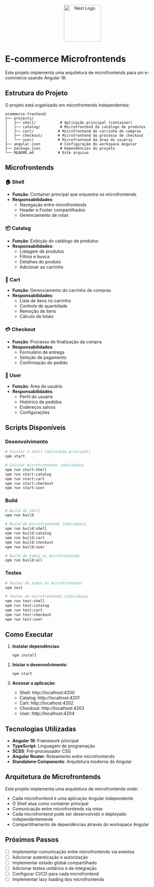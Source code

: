 <p align="center">
  <a href="http://nestjs.com/" target="blank"><img src="https://ik.imagekit.io/Victorliradev/github/angular-logo_ma3uN7TuE.png?updatedAt=1752626403736" width="120" alt="Nest Logo" /></a>
</p>

# E-commerce Microfrontends

Este projeto implementa uma arquitetura de microfrontends para um e-commerce usando Angular 18.

## Estrutura do Projeto

O projeto está organizado em microfrontends independentes:

```
ecommerce-frontend/
├── projects/
│   ├── shell/           # Aplicação principal (container)
│   ├── catalog/         # Microfrontend do catálogo de produtos
│   ├── cart/           # Microfrontend do carrinho de compras
│   ├── checkout/       # Microfrontend do processo de checkout
│   └── user/           # Microfrontend da área do usuário
├── angular.json         # Configuração do workspace Angular
├── package.json         # Dependências do projeto
└── README.md           # Este arquivo
```

## Microfrontends

### 🏠 Shell
- **Função**: Container principal que orquestra os microfrontends
- **Responsabilidades**: 
  - Navegação entre microfrontends
  - Header e Footer compartilhados
  - Gerenciamento de rotas

### 📦 Catalog
- **Função**: Exibição do catálogo de produtos
- **Responsabilidades**:
  - Listagem de produtos
  - Filtros e busca
  - Detalhes do produto
  - Adicionar ao carrinho

### 🛒 Cart
- **Função**: Gerenciamento do carrinho de compras
- **Responsabilidades**:
  - Lista de itens no carrinho
  - Controle de quantidade
  - Remoção de itens
  - Cálculo de totais

### 💳 Checkout
- **Função**: Processo de finalização da compra
- **Responsabilidades**:
  - Formulário de entrega
  - Seleção de pagamento
  - Confirmação do pedido

### 👤 User
- **Função**: Área do usuário
- **Responsabilidades**:
  - Perfil do usuário
  - Histórico de pedidos
  - Endereços salvos
  - Configurações

## Scripts Disponíveis

### Desenvolvimento
```bash
# Iniciar o shell (aplicação principal)
npm start

# Iniciar microfrontends individuais
npm run start:shell
npm run start:catalog
npm run start:cart
npm run start:checkout
npm run start:user
```

### Build
```bash
# Build do shell
npm run build

# Build de microfrontends individuais
npm run build:shell
npm run build:catalog
npm run build:cart
npm run build:checkout
npm run build:user

# Build de todos os microfrontends
npm run build:all
```

### Testes
```bash
# Testes de todos os microfrontends
npm test

# Testes de microfrontends individuais
npm run test:shell
npm run test:catalog
npm run test:cart
npm run test:checkout
npm run test:user
```

## Como Executar

1. **Instalar dependências**:
   ```bash
   npm install
   ```

2. **Iniciar o desenvolvimento**:
   ```bash
   npm start
   ```

3. **Acessar a aplicação**:
   - Shell: http://localhost:4200
   - Catalog: http://localhost:4201
   - Cart: http://localhost:4202
   - Checkout: http://localhost:4203
   - User: http://localhost:4204

## Tecnologias Utilizadas

- **Angular 18**: Framework principal
- **TypeScript**: Linguagem de programação
- **SCSS**: Pré-processador CSS
- **Angular Router**: Roteamento entre microfrontends
- **Standalone Components**: Arquitetura moderna do Angular

## Arquitetura de Microfrontends

Este projeto implementa uma arquitetura de microfrontends onde:

- Cada microfrontend é uma aplicação Angular independente
- O Shell atua como container principal
- Comunicação entre microfrontends via rotas
- Cada microfrontend pode ser desenvolvido e deployado independentemente
- Compartilhamento de dependências através do workspace Angular

## Próximos Passos

- [ ] Implementar comunicação entre microfrontends via eventos
- [ ] Adicionar autenticação e autorização
- [ ] Implementar estado global compartilhado
- [ ] Adicionar testes unitários e de integração
- [ ] Configurar CI/CD para cada microfrontend
- [ ] Implementar lazy loading dos microfrontends
